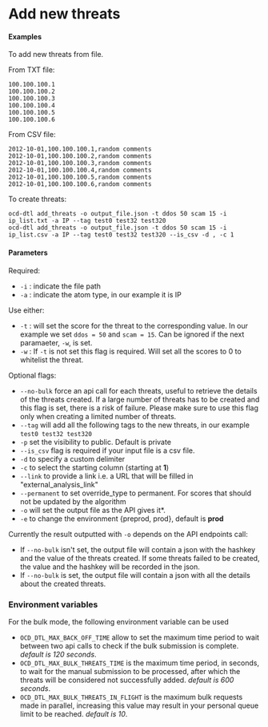 # Add new threats

#### Examples

To add new threats from file.

From TXT file:

    100.100.100.1
    100.100.100.2
    100.100.100.3
    100.100.100.4
    100.100.100.5
    100.100.100.6


From CSV file:

    2012-10-01,100.100.100.1,random comments
    2012-10-01,100.100.100.2,random comments
    2012-10-01,100.100.100.3,random comments
    2012-10-01,100.100.100.4,random comments
    2012-10-01,100.100.100.5,random comments
    2012-10-01,100.100.100.6,random comments

To create threats:

    ocd-dtl add_threats -o output_file.json -t ddos 50 scam 15 -i ip_list.txt -a IP --tag test0 test32 test320 
    ocd-dtl add_threats -o output_file.json -t ddos 50 scam 15 -i ip_list.csv -a IP --tag test0 test32 test320 --is_csv -d , -c 1

#### Parameters
Required:
* `-i` : indicate the file path 
* `-a` : indicate the atom type, in our example it is IP 

Use either:
* `-t` : will set the score for the threat to the corresponding value. In our example we set `ddos = 50` and `scam = 15`. Can be ignored if the next paramaeter, `-w`, is set.
* `-w` : If `-t` is not set this flag is required. Will set all the scores to 0 to whitelist the threat.


Optional flags:
* `--no-bulk` force an api call for each threats, useful to retrieve the details of the threats created. If a large number of threats has to be created and this flag is set, there is a risk of failure. Please make sure to use this flag only when creating a limited number of threats.
* `--tag` will add all the following tags to the new threats, in our example `test0 test32 test320`  
* `-p` set the visibility to public. Default is private  
* `--is_csv` flag is required if your input file is a csv file.  
* `-d` to specify a custom delimiter  
* `-c` to select the starting column (starting at **1**)  
* `--link` to provide a link i.e. a URL that will be filled in "external_analysis_link"  
* `--permanent` to set override_type to permanent. For scores that should not be updated by the algorithm  
* `-o` will set the output file as the API gives it*.  
* `-e` to change the environment {preprod, prod},  default is **prod**   


Currently the result outputted with `-o` depends on the API endpoints call:
* If `--no-bulk` isn't set, the output file will contain a json with the hashkey and the value of the threats created. If some threats failed to be created, the value and the hashkey will be recorded in the json.
* If `--no-bulk` is set, the output file will contain a json with all the details about the created threats.

### Environment variables

For the bulk mode, the following environment variable can be used 

* `OCD_DTL_MAX_BACK_OFF_TIME` allow to set the maximum time period to wait between two api 
calls to check if the bulk submission is complete.  *default is 120 seconds*.
* `OCD_DTL_MAX_BULK_THREATS_TIME` is the maximum time period, in seconds, to wait for the manual submission to be processed, 
after which the threats will be considered not successfully added. *default is 600 seconds*.
* `OCD_DTL_MAX_BULK_THREATS_IN_FLIGHT` is the maximum bulk requests made in parallel, 
increasing this value may result in your personal queue limit to be reached. *default is 10*.